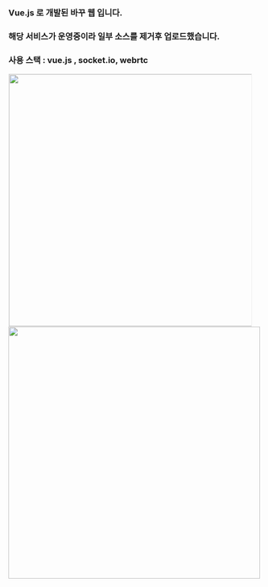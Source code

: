 ### Vue.js 로 개발된 바꾸 웹 입니다.

### 해당 서비스가 운영중이라 일부 소스를 제거후 업로드했습니다.

### 사용 스택 : vue.js , socket.io, webrtc


<div style="margin-right : 20px; border: 1px solid #ededed;">
<img width="500"  src ="https://user-images.githubusercontent.com/34528139/67675679-181cf280-f9c3-11e9-9261-716d3e4e70c3.PNG">

</div>
<div>

<img width="500" src ="https://user-images.githubusercontent.com/34528139/67675680-181cf280-f9c3-11e9-9f4b-22a020870254.PNG">
</div>
  
